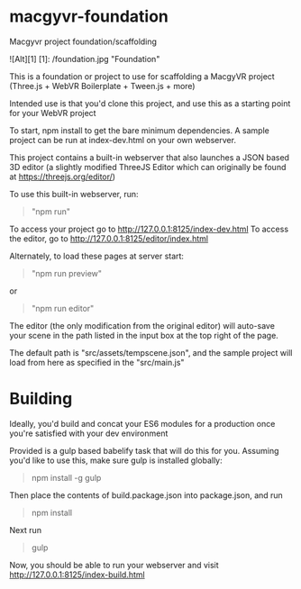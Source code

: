 # macgyvr-foundation
Macgyvr project foundation/scaffolding

![Alt][1]
[1]: /foundation.jpg "Foundation"

This is a foundation or project to use for scaffolding a MacgyVR project (Three.js + WebVR Boilerplate + Tween.js + more)

Intended use is that you'd clone this project, and use this as a starting point for your WebVR project

To start, npm install to get the bare minimum dependencies. A sample project can be run at index-dev.html on your own webserver.

This project contains a built-in webserver that also launches a JSON based 3D editor (a slightly modified ThreeJS Editor which can originally be found at https://threejs.org/editor/)

To use this built-in webserver, run:
> "npm run"

To access your project go to http://127.0.0.1:8125/index-dev.html
To access the editor, go to http://127.0.0.1:8125/editor/index.html

Alternately, to load these pages at server start:

> "npm run preview"

or 

> "npm run editor"

The editor (the only modification from the original editor) will auto-save your scene in the path listed in the input box at the top right of the page.

The default path is "src/assets/tempscene.json", and the sample project will load from here as specified in the "src/main.js"

Building
========

Ideally, you'd build and concat your ES6 modules for a production once you're satisfied with your dev environment

Provided is a gulp based babelify task that will do this for you. Assuming you'd like to use this, make sure gulp is installed globally:

> npm install -g gulp

Then place the contents of build.package.json into package.json, and run

> npm install

Next run 

> gulp

Now, you should be able to run your webserver and visit 
http://127.0.0.1:8125/index-build.html
